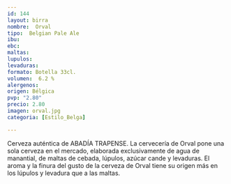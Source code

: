 ```yaml
---
id: 144
layout: birra
nombre:  Orval
tipo:  Belgian Pale Ale
ibu:  
ebc: 
maltas: 
lupulos: 
levaduras: 
formato: Botella 33cl.
volumen:  6.2 %
alergenos: 
origen: Bélgica
pvp: "2.80"
precio: 2.80
imagen: orval.jpg
categoria: [Estilo_Belga]

---
```

Cerveza auténtica de ABADÍA TRAPENSE.
La cervecería de Orval pone una sola cerveza en el mercado, elaborada exclusivamente de agua de manantial, de maltas de cebada, lúpulos, azúcar cande y levaduras. El aroma y la finura del gusto de la cerveza de Orval tiene su origen más en los lúpulos y levadura que a las maltas.